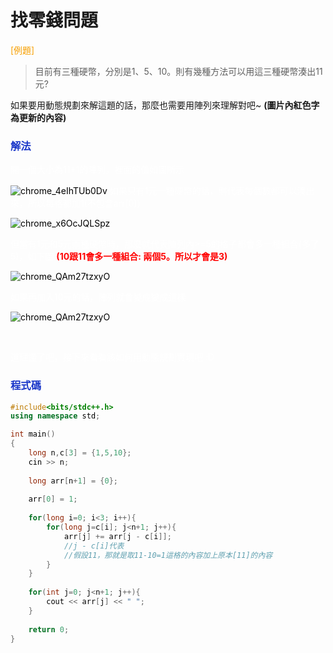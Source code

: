 # 找零錢問題

<font color=#F7A004>[例題]</font>
>目前有三種硬幣，分別是1、5、10。則有幾種方法可以用這三種硬幣湊出11元?   
>
如果要用動態規劃來解這題的話，那麼也需要用陣列來理解對吧~
**(圖片內紅色字為更新的內容)**

### <font color=#1936C9>解法</font>
<font color=#000000>
    <font color=#FFFFFF>開一個大小為11+1的陣列，裡面的值如圖所示</font>
<font color=#000000>
    
    
![chrome_4eIhTUb0Dv](https://hackmd.io/_uploads/HkBkGcJG0.png)
    <font color=#FFFFFF>如果只有1元一種硬幣的話，則代表每個數都可以湊出來，所以每格都加1(不包含arr[0])</font>
</font>

![chrome_x6OcJQLSpz](https://hackmd.io/_uploads/ryN1r9JfR.png)


<font color=#FFFFFF>但當有1元和5元兩種硬幣時，那麼就代表陣列內>=5的格子都會多一種組合(多了5)，如下圖</font>
<font color=#FF0000>**(10跟11會多一種組合: 兩個5。所以才會是3)**</font>

![chrome_QAm27tzxyO](https://hackmd.io/_uploads/SJc7Sckz0.png)

<font color=#FFFFFF>如果再加入10元的話，陣列就會變成變成這樣</font>

![chrome_QAm27tzxyO](https://hackmd.io/_uploads/B19iS5yMA.png)

<br>
    
<font color=#FFFFFF>道理懂了吧，接下來看看該如何用動態規劃實現吧 :D</font>

### <font color=#1936C9>程式碼</font>
``` cpp
#include<bits/stdc++.h>
using namespace std;

int main()
{
	long n,c[3] = {1,5,10};
	cin >> n;
	
	long arr[n+1] = {0};
	
	arr[0] = 1;
		
	for(long i=0; i<3; i++){
		for(long j=c[i]; j<n+1; j++){
			arr[j] += arr[j - c[i]];
			//j - c[i]代表 
			//假設11，那就是取11-10=1這格的內容加上原本[11]的內容 
		}
	}
	
	for(int j=0; j<n+1; j++){
		cout << arr[j] << " ";
	}
	
	return 0;
}

```
